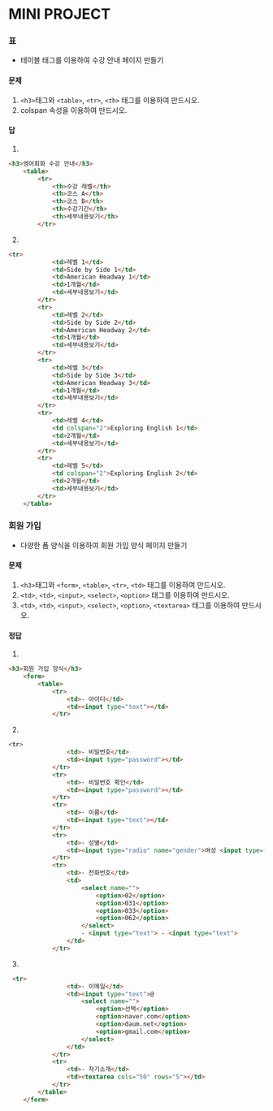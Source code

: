 # MINI PROJECT

### 표

* 테이블 태그를 이용하여 수강 안내 페이지 만들기



#### 문제

1. `<h3>`태그와 `<table>`, `<tr>`, `<th>` 태그를 이용하여 만드시오.
2. colspan 속성을 이용하여 만드시오.



#### 답

1. 

```html
<h3>영어회화 수강 안내</h3>
    <table>
        <tr>
            <th>수강 레벨</th>
            <th>코스 A</th>
            <th>코스 B</th>
            <th>수강기간</th>
            <th>세부내용보기</th>
        </tr>
```

2.

```html
<tr>
            <td>레벨 1</td>
            <td>Side by Side 1</td>
            <td>American Headway 1</td>
            <td>1개월</td>
            <td>세부내용보기</td>
        </tr>
        <tr>
            <td>레벨 2</td>
            <td>Side by Side 2</td>
            <td>American Headway 2</td>
            <td>1개월</td>
            <td>세부내용보기</td>
        </tr>
        <tr>
            <td>레벨 3</td>
            <td>Side by Side 3</td>
            <td>American Headway 3</td>
            <td>1개월</td>
            <td>세부내용보기</td>
        </tr>
        <tr>
            <td>레벨 4</td>
            <td colspan="2">Exploring English 1</td>
            <td>2개월</td>
            <td>세부내용보기</td>
        </tr>
        <tr>
            <td>레벨 5</td>
            <td colspan="2">Exploring English 2</td>
            <td>2개월</td>
            <td>세부내용보기</td>
        </tr>
    </table>
```



### 회원 가입

* 다양한 폼 양식을 이용하여 회원 가입 양식 페이지 만들기



#### 문제

1. `<h3>`태그와 `<form>`, `<table>`, `<tr>`, `<td>` 태그를 이용하여 만드시오. 
2. `<td>`, `<td>`, `<input>`, `<select>`, `<option>` 태그를 이용하여 만드시오.
3. `<td>`, `<td>`, `<input>`, `<select>`, `<option>`, `<textarea>` 태그를 이용하여 만드시오.



#### 정답

1. 

```html
<h3>회원 가입 양식</h3>
    <form>
        <table>
            <tr>
                <td>- 아이디</td>
                <td><input type="text"></td>
            </tr>
```

2.

```html
<tr>
                <td>- 비밀번호</td>
                <td><input type="password"></td>
            </tr>
            <tr>
                <td>- 비밀번호 확인</td>
                <td><input type="password"></td>
            </tr>
            <tr>
                <td>- 이름</td>
                <td><input type="text"></td>
            </tr>
            <tr>
                <td>- 성별</td>
                <td><input type="radio" name="gender">여성 <input type="radio" name="gender">남성</td>
            </tr>
            <tr>
                <td>- 전화번호</td>
                <td>
                    <select name="">
                        <option>02</option>
                        <option>031</option>
                        <option>033</option>
                        <option>062</option>
                    </select>
                    - <input type="text"> - <input type="text">
                </td>
            </tr>
```



3.

```html
 <tr>
                <td>- 이메일</td>
                <td><input type="text">@
                    <select name="">
                        <option>선택</option>
                        <option>naver.com</option>
                        <option>daum.net</option>
                        <option>gmail.com</option>
                    </select>
                </td>
            </tr>
            <tr>
                <td>- 자기소개</td>
                <td><textarea cols="50" rows="5"></td>
            </tr>
        </table>
    </form>
```

